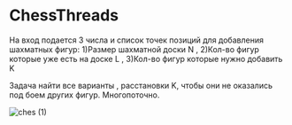 # ChessThreads

На вход подается 3 числа и список точек позиций для добавления  шахматных фигур:
1)Размер шахматной доски N ,
2)Кол-во фигур которые уже есть на доске L ,
3)Кол-во фигур которые нужно добавить K

Задача найти все варианты , расстановки K, чтобы они не оказались под боем других фигур. Многопоточно.

![ches (1)](https://user-images.githubusercontent.com/75669384/194614187-9c0fc92e-7069-4c51-bc04-358475c4ba26.jpg)
